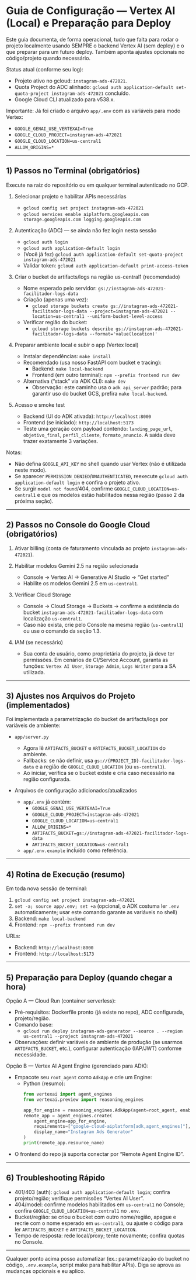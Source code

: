 # Guia de Configuração — Vertex AI (Local) e Preparação para Deploy

Este guia documenta, de forma operacional, tudo que falta para rodar o projeto localmente usando SEMPRE o backend Vertex AI (sem deploy) e o que preparar para um futuro deploy. Também aponta ajustes opcionais no código/projeto quando necessário.

Status atual (conforme seu log):
- Projeto ativo no gcloud: `instagram-ads-472021`.
- Quota Project do ADC alinhado: `gcloud auth application-default set-quota-project instagram-ads-472021` concluído.
- Google Cloud CLI atualizado para v538.x.

Importante: Já foi criado o arquivo `app/.env` com as variáveis para modo Vertex:
- `GOOGLE_GENAI_USE_VERTEXAI=True`
- `GOOGLE_CLOUD_PROJECT=instagram-ads-472021`
- `GOOGLE_CLOUD_LOCATION=us-central1`
- `ALLOW_ORIGINS=*`

---

## 1) Passos no Terminal (obrigatórios)

Execute na raiz do repositório ou em qualquer terminal autenticado no GCP.

1. Selecionar projeto e habilitar APIs necessárias
   - `gcloud config set project instagram-ads-472021`
   - `gcloud services enable aiplatform.googleapis.com storage.googleapis.com logging.googleapis.com`

2. Autenticação (ADC) — se ainda não fez login nesta sessão
   - `gcloud auth login`
   - `gcloud auth application-default login`
   - (Você já fez) `gcloud auth application-default set-quota-project instagram-ads-472021`
   - Validar token: `gcloud auth application-default print-access-token`

3. Criar o bucket de artifacts/logs na região us-central1 (recomendado)
   - Nome esperado pelo servidor: `gs://instagram-ads-472021-facilitador-logs-data`
   - Criação (apenas uma vez):
     - `gcloud storage buckets create gs://instagram-ads-472021-facilitador-logs-data --project=instagram-ads-472021 --location=us-central1 --uniform-bucket-level-access`
   - Verificar região do bucket:
     - `gcloud storage buckets describe gs://instagram-ads-472021-facilitador-logs-data --format='value(location)'`

4. Preparar ambiente local e subir o app (Vertex local)
   - Instalar dependências: `make install`
   - Recomendado (usa nosso FastAPI com bucket e tracing):
     - Backend: `make local-backend`
     - Frontend (em outro terminal): `npm --prefix frontend run dev`
   - Alternativa (“stack” via ADK CLI): `make dev`
     - Observação: este caminho usa o `adk api_server` padrão; para garantir uso do bucket GCS, prefira `make local-backend`.

5. Acesso e smoke test
   - Backend (UI do ADK ativada): `http://localhost:8000`
   - Frontend (se iniciado): `http://localhost:5173`
   - Teste uma geração com payload contendo: `landing_page_url`, `objetivo_final`, `perfil_cliente`, `formato_anuncio`. A saída deve trazer exatamente 3 variações.

Notas:
- Não defina `GOOGLE_API_KEY` no shell quando usar Vertex (não é utilizada neste modo).
- Se aparecer `PERMISSION_DENIED`/`UNAUTHENTICATED`, reexecute `gcloud auth application-default login` e confira o projeto ativo.
- Se surgir `model not found`/404, confirme `GOOGLE_CLOUD_LOCATION=us-central1` e que os modelos estão habilitados nessa região (passo 2 da próxima seção).

---

## 2) Passos no Console do Google Cloud (obrigatórios)

1. Ativar billing (conta de faturamento vinculada ao projeto `instagram-ads-472021`).

2. Habilitar modelos Gemini 2.5 na região selecionada
   - Console → Vertex AI → Generative AI Studio → “Get started”
   - Habilite os modelos Gemini 2.5 em `us-central1`.

3. Verificar Cloud Storage
   - Console → Cloud Storage → Buckets → confirme a existência do bucket `instagram-ads-472021-facilitador-logs-data` com localização `us-central1`.
   - Caso não exista, crie pelo Console na mesma região (`us-central1`) ou use o comando da seção 1.3.

4. IAM (se necessário)
   - Sua conta de usuário, como proprietária do projeto, já deve ter permissões. Em cenários de CI/Service Account, garanta as funções: `Vertex AI User`, `Storage Admin`, `Logs Writer` para a SA utilizada.

---

## 3) Ajustes nos Arquivos do Projeto (implementados)

Foi implementada a parametrização do bucket de artifacts/logs por variáveis de ambiente:

- `app/server.py`
  - Agora lê `ARTIFACTS_BUCKET` e `ARTIFACTS_BUCKET_LOCATION` do ambiente.
  - Fallbacks: se não definir, usa `gs://{PROJECT_ID}-facilitador-logs-data` e a região de `GOOGLE_CLOUD_LOCATION` (ou `us-central1`).
  - Ao iniciar, verifica se o bucket existe e cria caso necessário na região configurada.

- Arquivos de configuração adicionados/atualizados
  - `app/.env` já contém:
    - `GOOGLE_GENAI_USE_VERTEXAI=True`
    - `GOOGLE_CLOUD_PROJECT=instagram-ads-472021`
    - `GOOGLE_CLOUD_LOCATION=us-central1`
    - `ALLOW_ORIGINS=*`
    - `ARTIFACTS_BUCKET=gs://instagram-ads-472021-facilitador-logs-data`
    - `ARTIFACTS_BUCKET_LOCATION=us-central1`
  - `app/.env.example` incluído como referência.

---

## 4) Rotina de Execução (resumo)

Em toda nova sessão de terminal:
1. `gcloud config set project instagram-ads-472021`
2. `set -a; source app/.env; set +a` (opcional, o ADK costuma ler `.env` automaticamente; usar este comando garante as variáveis no shell)
3. Backend: `make local-backend`
4. Frontend: `npm --prefix frontend run dev`

URLs:
- Backend: `http://localhost:8000`
- Frontend: `http://localhost:5173`

---

## 5) Preparação para Deploy (quando chegar a hora)

Opção A — Cloud Run (container serverless):
- Pré-requisitos: Dockerfile pronto (já existe no repo), ADC configurada, projeto/região.
- Comando base:
  - `gcloud run deploy instagram-ads-generator --source . --region us-central1 --project instagram-ads-472021`
- Observações: definir variáveis de ambiente de produção (se usarmos `ARTIFACTS_BUCKET`, etc.), configurar autenticação (IAP/JWT) conforme necessidade.

Opção B — Vertex AI Agent Engine (gerenciado para ADK):
- Empacote seu `root_agent` como `AdkApp` e crie um Engine:
  - Python (resumo):
    ```python
    from vertexai import agent_engines
    from vertexai.preview import reasoning_engines

    app_for_engine = reasoning_engines.AdkApp(agent=root_agent, enable_tracing=True)
    remote_app = agent_engines.create(
        agent_engine=app_for_engine,
        requirements=["google-cloud-aiplatform[adk,agent_engines]"],
        display_name="Instagram Ads Generator"
    )
    print(remote_app.resource_name)
    ```
- O frontend do repo já suporta conectar por “Remote Agent Engine ID”.

---

## 6) Troubleshooting Rápido

- 401/403 (auth): `gcloud auth application-default login`; confira projeto/região; verifique permissões “Vertex AI User”.
- 404/model: confirme modelos habilitados em `us-central1` no Console; confira `GOOGLE_CLOUD_LOCATION=us-central1` no `.env`.
- Bucket/região: se criou o bucket com outro nome/região, apague e recrie com o nome esperado em `us-central1`, ou ajuste o código para ler `ARTIFACTS_BUCKET` e `ARTIFACTS_BUCKET_LOCATION`.
- Tempo de resposta: rede local/proxy; tente novamente; confira quotas no Console.

---

Qualquer ponto acima posso automatizar (ex.: parametrização do bucket no código, `.env.example`, script make para habilitar APIs). Diga se aprova as mudanças opcionais e eu aplico.

